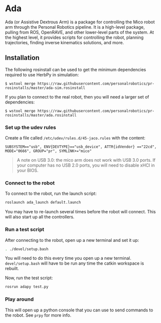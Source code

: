 # Ada
Ada (or Assistive Dextrous Arm) is a package for controlling the Mico robot arm through the Personal Robotics pipeline. It is a high-level package, pulling from ROS, OpenRAVE, and other lower-level parts of the system. At the highest level, it provides scripts for controlling the robot, planning trajectories, finding inverse kinematics solutions, and more.

## Installation ##
The following rosinstall can be used to get the minimum dependencies required
to use HerbPy in simulation:
```shell
$ wstool merge https://raw.githubusercontent.com/personalrobotics/pr-rosinstalls/master/ada-sim.rosinstall
```
If you plan to connect to the real robot, then you will need a larger set of
dependencies:
```shell
$ wstool merge https://raw.githubusercontent.com/personalrobotics/pr-rosinstalls/master/ada.rosinstall
```

### Set up the udev rules ###

Create a file called `/etc/udev/rules.d/45-jaco.rules` with the content:

```
SUBSYSTEM=="usb", ENV{DEVTYPE}=="usb_device", ATTR{idVendor} =="22cd", MODE="0666", GROUP="pr", SYMLINK+="mico"
```

> A note on USB 3.0: the mico arm does not work with USB 3.0 ports. If your computer has no USB 2.0 ports, you will need to disable xHCI in your BIOS.

### Connect to the robot ###

To connect to the robot, run the launch script:

```bash
roslaunch ada_launch default.launch
```
  
You may have to re-launch several times before the robot will connect. This will also start up all the controllers.
  
### Run a test script ###

After connecting to the robot, open up a new terminal and set it up:
```bash
. ./devel/setup.bash
```

You will need to do this every time you open up a new terminal. `devel/setup.bash` will have to be run any time the catkin workspace is rebuilt.
   
Now, run the test script:
   
```bash
rosrun adapy test.py
```

### Play around ###

This will open up a python console that you can use to send commands to the robot. See `prpy` for more info.
